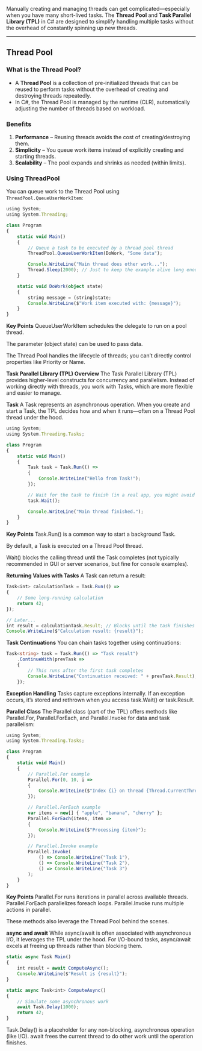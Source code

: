 Manually creating and managing threads can get complicated—especially when you have many short-lived tasks. The **Thread Pool** and **Task Parallel Library (TPL)** in C# are designed to simplify handling multiple tasks without the overhead of constantly spinning up new threads.

---

## Thread Pool

### What is the Thread Pool?
- A **Thread Pool** is a collection of pre-initialized threads that can be reused to perform tasks without the overhead of creating and destroying threads repeatedly.
- In C#, the Thread Pool is managed by the runtime (CLR), automatically adjusting the number of threads based on workload.

### Benefits
1. **Performance** – Reusing threads avoids the cost of creating/destroying them.  
2. **Simplicity** – You queue work items instead of explicitly creating and starting threads.  
3. **Scalability** – The pool expands and shrinks as needed (within limits).

### Using ThreadPool
You can queue work to the Thread Pool using `ThreadPool.QueueUserWorkItem`:

```typescript
using System;
using System.Threading;

class Program
{
    static void Main()
    {
        // Queue a task to be executed by a thread pool thread
        ThreadPool.QueueUserWorkItem(DoWork, "Some data");

        Console.WriteLine("Main thread does other work...");
        Thread.Sleep(2000); // Just to keep the example alive long enough
    }

    static void DoWork(object state)
    {
        string message = (string)state;
        Console.WriteLine($"Work item executed with: {message}");
    }
}
```

**Key Points**
QueueUserWorkItem schedules the delegate to run on a pool thread.

The parameter (object state) can be used to pass data.

The Thread Pool handles the lifecycle of threads; you can’t directly control properties like Priority or Name.

**Task Parallel Library (TPL)
Overview**
The Task Parallel Library (TPL) provides higher-level constructs for concurrency and parallelism. Instead of working directly with threads, you work with Tasks, which are more flexible and easier to manage.

**Task**
A Task represents an asynchronous operation. When you create and start a Task, the TPL decides how and when it runs—often on a Thread Pool thread under the hood.

```typescript
using System;
using System.Threading.Tasks;

class Program
{
    static void Main()
    {
        Task task = Task.Run(() =>
        {
            Console.WriteLine("Hello from Task!");
        });

        // Wait for the task to finish (in a real app, you might avoid blocking like this)
        task.Wait();

        Console.WriteLine("Main thread finished.");
    }
}
```

**Key Points**
Task.Run() is a common way to start a background Task.

By default, a Task is executed on a Thread Pool thread.

Wait() blocks the calling thread until the Task completes (not typically recommended in GUI or server scenarios, but fine for console examples).

**Returning Values with Tasks**
A Task<TResult> can return a result:

```typescript
Task<int> calculationTask = Task.Run(() =>
{
    // Some long-running calculation
    return 42;
});

// Later...
int result = calculationTask.Result; // Blocks until the task finishes
Console.WriteLine($"Calculation result: {result}");
```
**Task Continuations**
You can chain tasks together using continuations:

```typescript
Task<string> task = Task.Run(() => "Task result")
    .ContinueWith(prevTask => 
    {
        // This runs after the first task completes
        Console.WriteLine("Continuation received: " + prevTask.Result);
    });
```
**Exception Handling**
Tasks capture exceptions internally. If an exception occurs, it’s stored and rethrown when you access task.Wait() or task.Result.

**Parallel Class**
The Parallel class (part of the TPL) offers methods like Parallel.For, Parallel.ForEach, and Parallel.Invoke for data and task parallelism:

```typescript
using System;
using System.Threading.Tasks;

class Program
{
    static void Main()
    {
        // Parallel.For example
        Parallel.For(0, 10, i =>
        {
            Console.WriteLine($"Index {i} on thread {Thread.CurrentThread.ManagedThreadId}");
        });

        // Parallel.ForEach example
        var items = new[] { "apple", "banana", "cherry" };
        Parallel.ForEach(items, item =>
        {
            Console.WriteLine($"Processing {item}");
        });

        // Parallel.Invoke example
        Parallel.Invoke(
            () => Console.WriteLine("Task 1"),
            () => Console.WriteLine("Task 2"),
            () => Console.WriteLine("Task 3")
        );
    }
}
```
**Key Points**
Parallel.For runs iterations in parallel across available threads.
Parallel.ForEach parallelizes foreach loops.
Parallel.Invoke runs multiple actions in parallel.

These methods also leverage the Thread Pool behind the scenes.

**async and await**
While async/await is often associated with asynchronous I/O, it leverages the TPL under the hood. For I/O-bound tasks, async/await excels at freeing up threads rather than blocking them.

```typescript
static async Task Main()
{
    int result = await ComputeAsync();
    Console.WriteLine($"Result is {result}");
}

static async Task<int> ComputeAsync()
{
    // Simulate some asynchronous work
    await Task.Delay(1000);  
    return 42;
}
```
Task.Delay() is a placeholder for any non-blocking, asynchronous operation (like I/O).
await frees the current thread to do other work until the operation finishes.